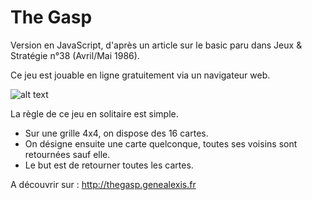 # The Gasp

Version en JavaScript, d'après un article sur le basic paru dans Jeux & Stratégie n°38 (Avril/Mai 1986).

Ce jeu est jouable en ligne gratuitement via un navigateur web.

![alt text](http://thegasp.genealexis.fr/images/thumbs/thegasp.jpg)

La règle de ce jeu en solitaire est simple.

- Sur une grille 4x4, on dispose des 16 cartes.
- On désigne ensuite une carte quelconque, toutes ses voisins sont retournées sauf elle.
- Le but est de retourner toutes les cartes.

A découvrir sur : http://thegasp.genealexis.fr

